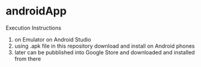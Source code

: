 # androidApp

Execution Instructions

1) on Emulator on Android Studio
2) using .apk file in this repository download and install on Android phones
3) later can be pubblished into Google Store and downloaded and installed from there

